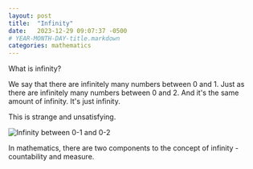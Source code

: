 ```yaml
---
layout: post
title:  "Infinity"
date:   2023-12-29 09:07:37 -0500
# YEAR-MONTH-DAY-title.markdown
categories: mathematics
---
```

What is infinity?

We say that there are infinitely many numbers between 0 and 1. Just as there are infinitely many numbers between 0 and 2. And it's the same amount of infinity. It's just infinity.

This is strange and unsatisfying.

![Infinity between 0-1 and 0-2](/images/infinity_is_weird.jpeg "Infinity is weird.")

In mathematics, there are two components to the concept of infinity - countability and measure.


